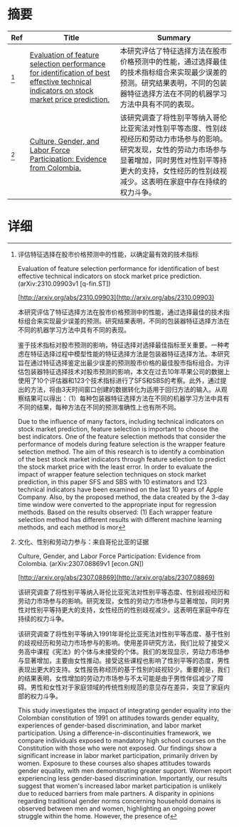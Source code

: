 # 摘要

| Ref | Title | Summary |
| --- | --- | --- |
| [^1] | [Evaluation of feature selection performance for identification of best effective technical indicators on stock market price prediction.](http://arxiv.org/abs/2310.09903) | 本研究评估了特征选择方法在股市价格预测中的性能，通过选择最佳的技术指标组合来实现最少误差的预测。研究结果表明，不同的包装器特征选择方法在不同的机器学习方法中具有不同的表现。 |
| [^2] | [Culture, Gender, and Labor Force Participation: Evidence from Colombia.](http://arxiv.org/abs/2307.08869) | 该研究调查了将性别平等纳入哥伦比亚宪法对性别平等态度、性别歧视经历和劳动力市场参与的影响。研究发现，女性的劳动力市场参与显著增加，同时男性对性别平等持更大的支持，女性经历的性别歧视减少。这表明在家庭中存在持续的权力斗争。 |

# 详细

[^1]: 评估特征选择在股市价格预测中的性能，以确定最有效的技术指标

    Evaluation of feature selection performance for identification of best effective technical indicators on stock market price prediction. (arXiv:2310.09903v1 [q-fin.ST])

    [http://arxiv.org/abs/2310.09903](http://arxiv.org/abs/2310.09903)

    本研究评估了特征选择方法在股市价格预测中的性能，通过选择最佳的技术指标组合来实现最少误差的预测。研究结果表明，不同的包装器特征选择方法在不同的机器学习方法中具有不同的表现。

    

    鉴于技术指标对股市预测的影响，特征选择对选择最佳指标至关重要。一种考虑在特征选择过程中模型性能的特征选择方法是包装器特征选择方法。本研究旨在通过特征选择鉴定出最少误差的预测股市价格的最佳股市指标组合。为评估包装器特征选择技术对股市预测的影响，本文在过去10年苹果公司的数据上使用了10个评估器和123个技术指标进行了SFS和SBS的考察。此外，通过提出的方法，将由3天时间窗口创建的数据转化为适用于回归方法的输入。从观察结果可以得出：（1）每种包装器特征选择方法在不同的机器学习方法中具有不同的结果，每种方法在不同的预测准确性上也有所不同。

    Due to the influence of many factors, including technical indicators on stock market prediction, feature selection is important to choose the best indicators. One of the feature selection methods that consider the performance of models during feature selection is the wrapper feature selection method. The aim of this research is to identify a combination of the best stock market indicators through feature selection to predict the stock market price with the least error. In order to evaluate the impact of wrapper feature selection techniques on stock market prediction, in this paper SFS and SBS with 10 estimators and 123 technical indicators have been examined on the last 10 years of Apple Company. Also, by the proposed method, the data created by the 3-day time window were converted to the appropriate input for regression methods. Based on the results observed: (1) Each wrapper feature selection method has different results with different machine learning methods, and each method is mor
    
[^2]: 文化、性别和劳动力参与：来自哥伦比亚的证据

    Culture, Gender, and Labor Force Participation: Evidence from Colombia. (arXiv:2307.08869v1 [econ.GN])

    [http://arxiv.org/abs/2307.08869](http://arxiv.org/abs/2307.08869)

    该研究调查了将性别平等纳入哥伦比亚宪法对性别平等态度、性别歧视经历和劳动力市场参与的影响。研究发现，女性的劳动力市场参与显著增加，同时男性对性别平等持更大的支持，女性经历的性别歧视减少。这表明在家庭中存在持续的权力斗争。

    

    该研究调查了将性别平等纳入1991年哥伦比亚宪法对性别平等态度、基于性别的歧视经历和劳动力市场参与的影响。使用差异研究方法，我们比较了接受义务高中课程《宪法》的个体与未接受的个体。我们的发现显示，劳动力市场参与显著增加，主要由女性推动。接受这些课程也影响了性别平等的态度，男性表现出更大的支持。女性报告称经历的基于性别的歧视较少。重要的是，我们的结果表明，女性增加的劳动力市场参与不太可能是由于男性伴侣减少了障碍。男性和女性对于家庭领域的传统性别规范的意见存在差异，突显了家庭内部的权力斗争。

    This study investigates the impact of integrating gender equality into the Colombian constitution of 1991 on attitudes towards gender equality, experiences of gender-based discrimination, and labor market participation. Using a difference-in-discontinuities framework, we compare individuals exposed to mandatory high school courses on the Constitution with those who were not exposed. Our findings show a significant increase in labor market participation, primarily driven by women. Exposure to these courses also shapes attitudes towards gender equality, with men demonstrating greater support. Women report experiencing less gender-based discrimination. Importantly, our results suggest that women's increased labor market participation is unlikely due to reduced barriers from male partners. A disparity in opinions regarding traditional gender norms concerning household domains is observed between men and women, highlighting an ongoing power struggle within the home. However, the presence of
    

